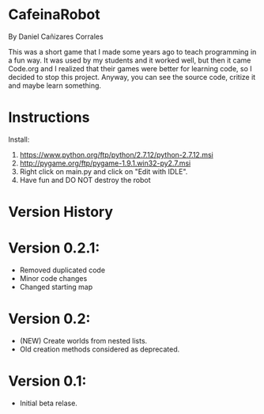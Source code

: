 CafeinaRobot
============

By Daniel Cañizares Corrales

This was a short game that I made some years ago to teach programming in a fun way. It was used by my students and it worked well, but then it came Code.org and I realized that their games were better for learning code, so I decided to stop this project. Anyway, you can see the source code, critize it and maybe learn something.

Instructions
============

Install:
1. https://www.python.org/ftp/python/2.7.12/python-2.7.12.msi
2. http://pygame.org/ftp/pygame-1.9.1.win32-py2.7.msi
3. Right click on main.py and click on "Edit with IDLE". 
4. Have fun and DO NOT destroy the robot


Version History
===============

Version 0.2.1:
==============

- Removed duplicated code
- Minor code changes
- Changed starting map

Version 0.2:
============

- (NEW) Create worlds from nested lists.
- Old creation methods considered as deprecated.


Version 0.1:
============

- Initial beta relase.